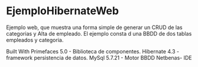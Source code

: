 # EjemploHibernateWeb
Ejemplo web, que muestra una forma simple de generar un CRUD de las categorias y Alta de empleado.
El ejemplo consta d una BBDD de dos tablas empleados y categoria.


Built With
Primefaces 5.0 - Biblioteca de componentes.
Hibernate 4.3 - framework persistencia de datos.
MySql 5.7.21 - Motor BBDD
Netbenas- IDE
